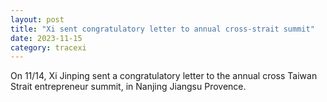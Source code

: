 ```yaml
---
layout: post
title: "Xi sent congratulatory letter to annual cross-strait summit"
date: 2023-11-15
category: tracexi
---
```


On 11/14, Xi Jinping sent a congratulatory letter to the annual cross Taiwan Strait entrepreneur summit, in Nanjing Jiangsu Provence.

